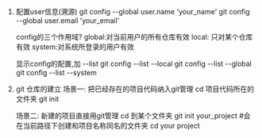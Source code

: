 
1. 配置user信息(溯源)
	git config --global user.name 'your_name'
	git config --global user.email 'your_email'

	config的三个作用域?
		global:对当前用户的所有仓库有效
		local: 只对某个仓库有效
		system:对系统所登录的用户有效

	显示config的配置,加 --list
	git config --list --local
	git config --list --global
	git config --list --system

2. git 仓库的建立
	场景一: 把已经存在的项目代码纳入git管理
		cd 项目代码所在的文件夹
		git init

	场景二: 新建的项目直接用git管理
		cd 到某个文件夹
		git init your_project #会在当前路径下创建和项目名称同名的文件夹
		cd your project
